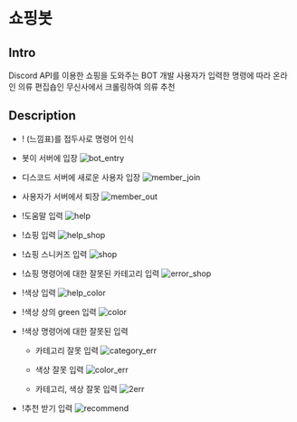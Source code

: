 # 쇼핑봇
## Intro
Discord API를 이용한 쇼핑을 도와주는 BOT 개발
사용자가 입력한 명령에 따라 온라인 의류 편집숍인 무신사에서 크롤링하여 의류 추천

## Description
* ! (느낌표)를 접두사로 명령어 인식

* 봇이 서버에 입장
![bot_entry](https://user-images.githubusercontent.com/107746547/206863164-8e4354a1-6b36-44f3-bdd0-d5bbd26f0104.PNG)


* 디스코드 서버에 새로운 사용자 입장
![member_join](https://user-images.githubusercontent.com/107746547/206863087-bc6bb3f1-9386-4c2b-b528-f0597304ecb6.PNG)


* 사용자가 서버에서 퇴장
![member_out](https://user-images.githubusercontent.com/107746547/206863618-34730ff8-f122-4b15-96fc-fc694d0466a9.PNG)


* !도움말 입력
![help](https://user-images.githubusercontent.com/107746547/206863214-f78ccd6d-38f4-43a9-906d-e83d7e9d9d51.PNG)


* !쇼핑 입력
![help_shop](https://user-images.githubusercontent.com/107746547/206863226-1efb20a8-02d7-40f2-8106-798000b9fd97.PNG)


* !쇼핑 스니커즈 입력
![shop](https://user-images.githubusercontent.com/107746547/206863283-50dab0c3-dcca-43d0-a247-8ee3fa4d359f.PNG)


* !쇼핑 명령어에 대한 잘못된 카테고리 입력
![error_shop](https://user-images.githubusercontent.com/107746547/206863394-37c3f689-e4f2-4a56-9d9e-71e1fe7ac217.PNG)


* !색상 입력
![help_color](https://user-images.githubusercontent.com/107746547/206863409-83692c9c-e4d7-4b61-ac56-dd3147479728.PNG)


* !색상 상의 green 입력
![color](https://user-images.githubusercontent.com/107746547/206863431-d3a405e7-a012-4d85-bbdd-07935c9d7b1f.PNG)


* !색상 명령어에 대한 잘못된 입력
  * 카테고리 잘못 입력
  ![category_err](https://user-images.githubusercontent.com/107746547/206863484-25b92e80-e875-4c62-b7ed-4aa1758c2b44.PNG)
  
  * 색상 잘못 입력
  ![color_err](https://user-images.githubusercontent.com/107746547/206863490-c396310b-98cc-4840-b710-96ed639bdc77.PNG)
  
  * 카테고리, 색상 잘못 입력
  ![2err](https://user-images.githubusercontent.com/107746547/206863495-1882ab82-f2f3-4048-9a87-48e7dc2e1833.PNG)
  
  
* !추천 받기 입력
![recommend](https://user-images.githubusercontent.com/107746547/206863548-20c1970c-676d-4d06-a613-2a5dc6de1e1c.PNG)

